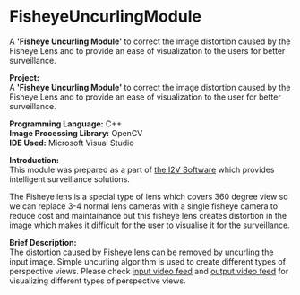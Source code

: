 # FisheyeUncurlingModule
A <b>'Fisheye Uncurling Module'</b> to correct the image distortion caused by the Fisheye Lens and to provide an ease of visualization to the users for better surveillance.

<b>Project:</b><br/>
A <b>'Fisheye Uncurling Module'</b> to correct the image distortion caused by the Fisheye Lens and to provide an ease of visualization to the user for better surveillance.<br/>

<b>Programming Language:</b> C++<br/> 
<b>Image Processing Library:</b> OpenCV<br/>
<b>IDE Used:</b> Microsoft Visual Studio<br/>

<b>Introduction:</b><br/>
This module was prepared as a part of <a href="http://www.i2vsys.com">the I2V Software</a> which provides intelligent surveillance solutions.

The Fisheye lens is a special type of lens which covers 360 degree view so we can replace 3-4 normal lens cameras with a single fisheye camera to reduce cost and maintainance but this fisheye lens creates distortion in the image which makes it difficult for the user to visualise it for the surveillance.

<b>Brief Description:</b><br/>
The distortion caused by Fisheye lens can be removed by uncurling the input image. Simple uncurling algorithm is used to create different types of perspective views. Please check <a href="https://youtu.be/yAQ0Z7oAdoU">input video feed</a> and <a href="https://youtu.be/htuzcN6xayA">output video feed</a> for visualizing different types of perspective views.
